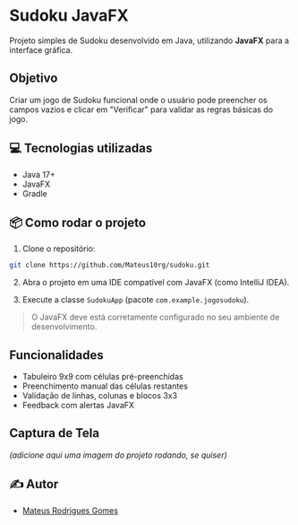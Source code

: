 # Sudoku JavaFX

Projeto simples de Sudoku desenvolvido em Java, utilizando **JavaFX** para a interface gráfica.

## Objetivo

Criar um jogo de Sudoku funcional onde o usuário pode preencher os campos vazios e clicar em "Verificar" para validar as regras básicas do jogo.

## 💻 Tecnologias utilizadas

- Java 17+
- JavaFX
- Gradle

## 📦 Como rodar o projeto

1. Clone o repositório:

```bash
git clone https://github.com/Mateus10rg/sudoku.git
```

2. Abra o projeto em uma IDE compatível com JavaFX (como IntelliJ IDEA).

3. Execute a classe `SudokuApp` (pacote `com.example.jogosudoku`).

> O JavaFX deve está corretamente configurado no seu ambiente de desenvolvimento.

## Funcionalidades

- Tabuleiro 9x9 com células pré-preenchidas
- Preenchimento manual das células restantes
- Validação de linhas, colunas e blocos 3x3
- Feedback com alertas JavaFX

## Captura de Tela

*(adicione aqui uma imagem do projeto rodando, se quiser)*

## ✍️ Autor

- [Mateus Rodrigues Gomes](https://github.com/Mateus10rg)

